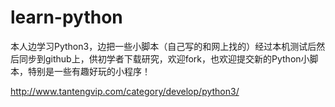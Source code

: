 # learn-python
本人边学习Python3，边把一些小脚本（自己写的和网上找的）经过本机测试后然后同步到github上，供初学者下载研究，欢迎fork，也欢迎提交新的Python小脚本，特别是一些有趣好玩的小程序！

http://www.tantengvip.com/category/develop/python3/
